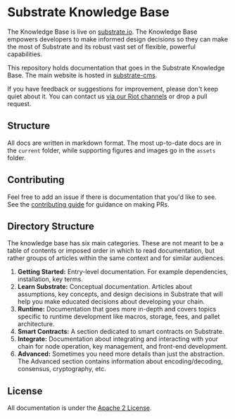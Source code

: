 # Substrate Knowledge Base

The Knowledge Base is live on [substrate.io](https://www.substrate.io/). The Knowledge Base empowers developers to make informed design decisions so they can make the most of Substrate and its robust vast set of flexible, powerful capabilities.

This repository holds documentation that goes in the Substrate Knowledge Base. The main website is
hosted in [substrate-cms](https://github.com/substrate-developer-hub/substrate-cms).

If you have feedback or suggestions for improvement, please don't keep quiet about it. You can contact us [via our Riot channels](https://riot.im/app/#/room/#watercooler:matrix.parity.io) or drop a pull request. 

## Structure

All docs are written in markdown format. The most up-to-date docs are in the `current` folder, while
supporting figures and images go in the `assets` folder.

## Contributing

Feel free to add an issue if there is documentation that you'd like to see. See the
[contributing guide](https://github.com/substrate-developer-hub/knowledge-base/blob/master/CONTRIBUTING.md)
for guidance on making PRs.

## Directory Structure

The knowledge base has six main categories. These are not meant to be a table of contents or imposed
order in which to read documentation, but rather groups of articles within the same context and for
similar audiences.

1. **Getting Started:** Entry-level documentation. For example dependencies, installation, key
   terms.
1. **Learn Substrate:** Conceptual documentation. Articles about assumptions, key concepts, and
   design decisions in Substrate that will help you make educated decisions about developing your
   chain.
1. **Runtime:** Documentation that goes more in-depth and covers topics specific to runtime
   development like macros, storage, fees, and pallet architecture.
1. **Smart Contracts:** A section dedicated to smart contracts on Substrate.
1. **Integrate:** Documentation about integrating and interacting with your chain for node
   operation, key management, and front-end development.
1. **Advanced:** Sometimes you need more details than just the abstraction. The Advanced section
   contains information about encoding/decoding, consensus, cryptography, etc.

## License

All documentation is under the
[Apache 2 License](https://github.com/substrate-developer-hub/knowledge-base/blob/master/LICENSE).
